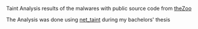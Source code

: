 Taint Analysis results of the malwares with public source code from [theZoo](https://github.com/ytisf/theZoo)

The Analysis was done using [net_taint](https://github.com/kilimnik/net_taint) during my bachelors' thesis
